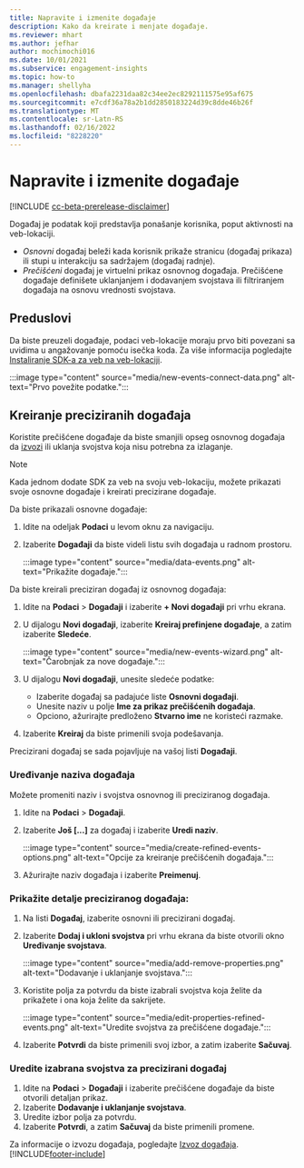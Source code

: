 ```yaml
---
title: Napravite i izmenite događaje
description: Kako da kreirate i menjate događaje.
ms.reviewer: mhart
ms.author: jefhar
author: mochimochi016
ms.date: 10/01/2021
ms.subservice: engagement-insights
ms.topic: how-to
ms.manager: shellyha
ms.openlocfilehash: dbafa2231daa82c34ee2ec8292111575e95af675
ms.sourcegitcommit: e7cdf36a78a2b1dd2850183224d39c8dde46b26f
ms.translationtype: MT
ms.contentlocale: sr-Latn-RS
ms.lasthandoff: 02/16/2022
ms.locfileid: "8228220"
---
```

# <a name="create-and-modify-events"></a>Napravite i izmenite događaje

[!INCLUDE [cc-beta-prerelease-disclaimer](includes/cc-beta-prerelease-disclaimer.md)]

Događaj je podatak koji predstavlja ponašanje korisnika, poput aktivnosti na veb-lokaciji.

- *Osnovni* događaj beleži kada korisnik prikaže stranicu (događaj prikaza) ili stupi u interakciju sa sadržajem (događaj radnje).
- *Prečišćeni* događaj je virtuelni prikaz osnovnog događaja. Prečišćene događaje definišete uklanjanjem i dodavanjem svojstava ili filtriranjem događaja na osnovu vrednosti svojstava.

## <a name="prerequisites"></a>Preduslovi

Da biste preuzeli događaje, podaci veb-lokacije moraju prvo biti povezani sa uvidima u angažovanje pomoću isečka koda. Za više informacija pogledajte [Instaliranje SDK-a za veb na veb-lokaciji](instrument-website.md).

 :::image type="content" source="media/new-events-connect-data.png" alt-text="Prvo povežite podatke.":::

## <a name="create-refined-events"></a>Kreiranje preciziranih događaja

Koristite prečišćene događaje da biste smanjili opseg osnovnog događaja da [izvozi](export-events.md) ili uklanja svojstva koja nisu potrebna za izlaganje.

> [!NOTE]
> Kada jednom dodate SDK za veb na svoju veb-lokaciju, možete prikazati svoje osnovne događaje i kreirati precizirane događaje. 

Da biste prikazali osnovne događaje:

1. Idite na odeljak **Podaci** u levom oknu za navigaciju.

1. Izaberite **Događaji** da biste videli listu svih događaja u radnom prostoru.

    :::image type="content" source="media/data-events.png" alt-text="Prikažite događaje.":::

Da biste kreirali preciziran događaj iz osnovnog događaja: 

1. Idite na **Podaci** > **Događaji** i izaberite **+ Novi događaji** pri vrhu ekrana.

1. U dijalogu **Novi događaji**, izaberite **Kreiraj prefinjene događaje**, a zatim izaberite **Sledeće**.
   
     :::image type="content" source="media/new-events-wizard.png" alt-text="Čarobnjak za nove događaje.":::
     
1. U dijalogu **Novi događaji**, unesite sledeće podatke:

   - Izaberite događaj sa padajuće liste **Osnovni događaji**.
   - Unesite naziv u polje **Ime za prikaz prečišćenih događaja**.
   - Opciono, ažurirajte predloženo **Stvarno ime** ne koristeći razmake.

1. Izaberite **Kreiraj** da biste primenili svoja podešavanja.

Precizirani događaj se sada pojavljuje na vašoj listi **Događaji**.

### <a name="edit-event-name"></a>Uređivanje naziva događaja

Možete promeniti naziv i svojstva osnovnog ili preciziranog događaja.

1. Idite na **Podaci** > **Događaji**. 

1. Izaberite **Još [...]** za događaj i izaberite **Uredi naziv**.
    
     :::image type="content" source="media/create-refined-events-options.png" alt-text="Opcije za kreiranje prečišćenih događaja.":::

3. Ažurirajte naziv događaja i izaberite **Preimenuj**.

### <a name="view-the-details-of-a-refined-event"></a>Prikažite detalje preciziranog događaja:

1. Na listi **Događaj**, izaberite osnovni ili precizirani događaj. 

1. Izaberite **Dodaj i ukloni svojstva** pri vrhu ekrana da biste otvorili okno **Uređivanje svojstava**. 

     :::image type="content" source="media/add-remove-properties.png" alt-text="Dodavanje i uklanjanje svojstava.":::

1. Koristite polja za potvrdu da biste izabrali svojstva koja želite da prikažete i ona koja želite da sakrijete. 

   :::image type="content" source="media/edit-properties-refined-events.png" alt-text="Uredite svojstva za prečišćene događaje.":::

1. Izaberite **Potvrdi** da biste primenili svoj izbor, a zatim izaberite **Sačuvaj**.


### <a name="edit-selected-properties-for-a-refined-event"></a>Uredite izabrana svojstva za precizirani događaj

1. Idite na **Podaci** > **Događaji** i izaberite prečišćene događaje da biste otvorili detaljan prikaz.
1. Izaberite **Dodavanje i uklanjanje svojstava**. 
1. Uredite izbor polja za potvrdu.
1. Izaberite **Potvrdi**, a zatim **Sačuvaj** da biste primenili promene.

Za informacije o izvozu događaja, pogledajte [Izvoz događaja](export-events.md).
[!INCLUDE[footer-include](../includes/footer-banner.md)]
